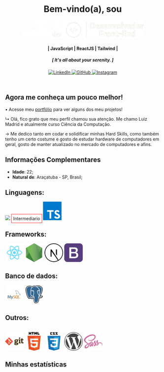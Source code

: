 <!-- ↓↓ ########## CABEÇARIO ########## ↓↓ -->
<h1 align="center">Bem-vindo(a), sou</h1>

<div align="center">
   <img width="400" src="images/LUIZ MADRID LOGO NOVO (letra branca).png" />
   <br />
   <h4> | JavaScript | ReactJS | Tailwind | </h4>
</div>

<h5 align="center">
   <i>[ It's all about your serenity. ]</i>
</h5>

<!-- ↓↓ Links de Contato ↓↓ -->
<p align='center'>
   <a href="https://www.linkedin.com/in/luiz-madrid/">
      <img height="30" alt="LinkedIn" title="LinkedIn" 
      src="https://www.vectorlogo.zone/logos/linkedin/linkedin-tile.svg" target="_blank">
   </a>
   <a href="https://github.com/LuizMadrid">
      <img height="30" alt="GitHub" title="GitHub" 
      src="https://www.vectorlogo.zone/logos/github/github-tile.svg" target="_blank" >
   </a>
   <a href="https://www.instagram.com/luixz.madrid/">
      <img height="30" alt="Instagram" title="Instagram" 
      src="https://www.vectorlogo.zone/logos/instagram/instagram-icon.svg" target="_blank" >
   </a>
</p>
<!-- ↑↑ Links de Contato ↑↑ -->

<!-- ↑↑ ########## CABEÇARIO ########## ↑↑ -->

<br />

**<h2> Agora me conheça um pouco melhor! </h2>**

• Acesse meu [portfólio](https://luizmadrid.github.io) para ver alguns dos meu projetos!

↳ Olá, fico grato que meu perfil chamou sua atenção. Me chamo Luiz Madrid e atualmente curso Ciência da Computação.

→ Me dedico tanto em codar e solidificar minhas Hard Skills, como também tenho um certo costume e gosto de estudar hardware de computadores em geral, gosto de manter atualizado no mercado de computadores e afins.

**<h2> Informações Complementares </h2>**

- **Idade**: 22;
- **Natural de**: Araçatuba - SP, Brasil;

**<h2> Linguagens:</h2>**

<div style="display: inline-block; justify-content: center;">
   <img height="60" src="https://upload.vectorlogo.zone/logos/javascript/images/239ec8a4-163e-4792-83b6-3f6d96911757.svg">
   <span 
      style="
         border: 1px solid #f11; 
         padding: 5px
      ">
      Intermediario
   </span>
</div>
<code><img height="60" src="https://raw.githubusercontent.com/github/explore/80688e429a7d4ef2fca1e82350fe8e3517d3494d/topics/typescript/typescript.png"></code>

**<h2>Frameworks:</h2>**
<code><img height="60" src="https://raw.githubusercontent.com/github/explore/80688e429a7d4ef2fca1e82350fe8e3517d3494d/topics/react/react.png"></code>
<code><img height="60" src="https://raw.githubusercontent.com/github/explore/80688e429a7d4ef2fca1e82350fe8e3517d3494d/topics/nodejs/nodejs.png"></code>
<code><img height="60" src='https://github.com/devicons/devicon/blob/master/icons/nextjs/nextjs-line.svg'></code>
<code><img height="60" src="https://raw.githubusercontent.com/github/explore/80688e429a7d4ef2fca1e82350fe8e3517d3494d/topics/bootstrap/bootstrap.png"></code>

**<h2>Banco de dados:</h2>**
<code><img height="60" src="https://raw.githubusercontent.com/github/explore/80688e429a7d4ef2fca1e82350fe8e3517d3494d/topics/mysql/mysql.png"></code>
<code><img height="60" src="https://github.com/devicons/devicon/blob/master/icons/postgresql/postgresql-original.svg"></code>

**<h2>Outros:</h2>**  
<code><img height="60" src="https://raw.githubusercontent.com/github/explore/80688e429a7d4ef2fca1e82350fe8e3517d3494d/topics/git/git.png"></code>
<code><img height="60" src="https://raw.githubusercontent.com/github/explore/80688e429a7d4ef2fca1e82350fe8e3517d3494d/topics/html/html.png"></code>
<code><img height="60" src="https://raw.githubusercontent.com/github/explore/80688e429a7d4ef2fca1e82350fe8e3517d3494d/topics/css/css.png"></code>
<code><img height="60" src="https://raw.githubusercontent.com/github/explore/80688e429a7d4ef2fca1e82350fe8e3517d3494d/topics/wordpress/wordpress.png"></code>
<code><img height="60" src="https://raw.githubusercontent.com/github/explore/80688e429a7d4ef2fca1e82350fe8e3517d3494d/topics/sass/sass.png"></code>

**<h2>Minhas estatísticas</h2>**

<p align="center" >
</p>
